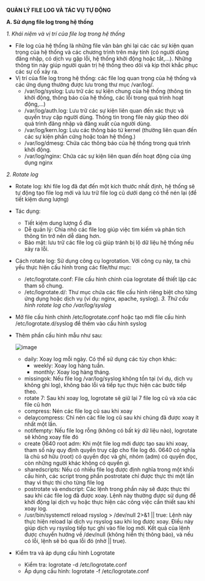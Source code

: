 **QUẢN LÝ FILE LOG VÀ TÁC VỤ TỰ ĐỘNG**

**A. Sử dụng file log trong hệ thống**

*1. Khái niệm và vị trí của file log trong hệ thống*
- File log của hệ thống là những file văn bản ghi lại các các sự kiện quan trọng của hệ thống và các chương trình trên máy tính (có người dùng đăng nhập, có dịch vụ gặp lỗi, hệ thống khởi động hoặc tắt,...). Những thông tin này giúp người quản trị hệ thống theo dõi và kịp thời khắc phục các sự cố xảy ra.
- Vị trí của file log trong hệ thống: các file log quan trọng của hệ thống và các ứng dụng thường được lưu trong thư mục /var/log/.
  - /var/log/syslog: Lưu trữ các sự kiện chung của hệ thống (thông tin khởi động, thông báo của hệ thống, các lỗi trong quá trình hoạt động,...)
  - /var/log/auth.log: Lưu trữ các sự kiện liên quan đến xác thực và quyền truy cập người dùng. Thông tin trong file này giúp theo dõi quá trình đăng nhập và đăng xuất của người dùng.
  - /var/log/kern.log: Lưu các thông báo từ kernel (thường liên quan đến các sự kiện phần cứng hoặc toàn hệ thống.)
  - /var/log/dmesg: Chứa các thông báo của hệ thống trong quá trình khởi động. 
  - /var/log/nginx: Chứa các sự kiện liên quan đến hoạt động của ứng dụng nginx

*2. Rotate log*
- Rotate log: khi file log đã đạt đến một kích thước nhất định, hệ thống sẽ tự động tạo file log mới và lưu trữ file log cũ dưới dạng có thể nén lại (để tiết kiệm dung lượng) 
- Tác dụng:
  - Tiết kiệm dung lượng ổ đĩa
  - Dễ quản lý: Chia nhỏ các file log giúp việc tìm kiếm và phân tích thông tin trở nên dễ dàng hơn.
  - Bảo mật: lưu trữ các file log cũ giúp tránh bị lộ dữ liệu hệ thống nếu xảy ra lỗi.
- Cách rotate log: Sử dụng công cụ logrotation. Với công cụ này, ta chủ yếu thực hiện cấu hình trong các file/thư mục:
  - /etc/logrotate.conf: File cấu hình chính của logrotate để thiết lập các tham số chung.
  - /etc/logrotate.d/: Thư mục chứa các file cấu hình riêng biệt cho từng ứng dụng hoặc dịch vụ (ví dụ: nginx, apache, syslog). 
*3. Thử cấu hình rotate log cho /var/log/syslog*
- Mở file cấu hình chính /etc/logrotate.conf hoặc tạo mới file cấu hình /etc/logrotate.d/syslog để thêm vào cấu hình syslog
- Thêm phần cấu hình mẫu như sau:

  ![image](https://github.com/user-attachments/assets/d73e2ec2-c517-4ad1-b3cc-b4af92cbe5bc)
  - daily: Xoay log mỗi ngày. Có thể sử dụng các tùy chọn khác:
      - weekly: Xoay log hàng tuần.
      - monthly: Xoay log hàng tháng.
  - missingok: Nếu file log /var/log/syslog không tồn tại (ví dụ, dịch vụ không ghi log), không báo lỗi và tiếp tục thực hiện các bước tiếp theo.
  - rotate 7: Sau khi xoay log, logrotate sẽ giữ lại 7 file log cũ và xóa các file cũ hơn
  - compress: Nén các file log cũ sau khi xoay
  - delaycompress: Chỉ nén các file log cũ sau khi chúng đã được xoay ít nhất một lần.
  - notifempty: Nếu file log rỗng (không có bất kỳ dữ liệu nào), logrotate sẽ không xoay file đó
  - create 0640 root adm: Khi một file log mới được tạo sau khi xoay, tham số này quy định quyền truy cập cho file log đó. 0640 có nghĩa là chủ sở hữu (root) có quyền đọc và ghi, nhóm (adm) có quyền đọc, còn những người khác không có quyền gì.
  - sharedscripts: Nếu có nhiều file log được định nghĩa trong một khối cấu hình, các script trong phần postrotate chỉ được thực thi một lần thay vì thực thi cho từng file log
  - postrotate và endscript: Các lệnh trong phần này sẽ được thực thi sau khi các file log đã được xoay. Lệnh này thường được sử dụng để khởi động lại dịch vụ hoặc thực hiện các công việc cần thiết sau khi xoay log.
  - /usr/bin/systemctl reload rsyslog > /dev/null 2>&1 || true: Lệnh này thực hiện reload lại dịch vụ rsyslog sau khi log được xoay. Điều này giúp dịch vụ rsyslog tiếp tục ghi vào file log mới. Kết quả của lệnh được chuyển hướng về /dev/null (không hiển thị thông báo), và nếu có lỗi, lệnh sẽ bỏ qua lỗi đó (nhờ || true).
- Kiểm tra và áp dụng cấu hình Logrotate
  - Kiểm tra: logrotate -d /etc/logrotate.conf
  - Áp dụng cấu hình: logrotate -f /etc/logrotate.conf
